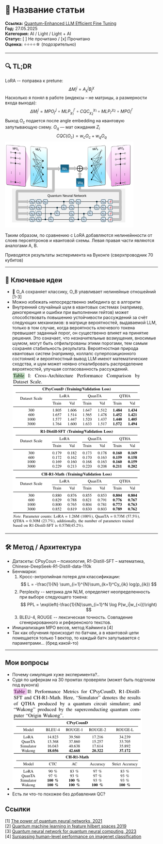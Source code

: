 # 📝 Название статьи

**Ссылка:** [Quantum-Enhanced LLM Efficient Fine Tuning](https://arxiv.org/pdf/2503.12790v2)  
**Год:** 27.05.2025  
**Категория:** AI / Light / Light + AI  
**Статус:** [ ] Не прочитано / [x] Прочитано  
**Оценка:** ⭐️⭐️⭐️⭐️☆ (подозрительно)

---

## 🔍 TL;DR

LoRA -- поправка к pretune:
$$
 \Delta M_i^j = A^j_{\chi}  B^{\chi}_{j}
$$
Насколько я понял в работе (индексы – не матрицы, а размерности входа выхода):
$$
    \Delta M_i^j = MPO^j_{j'} \circ MLP^{j'}_{\chi_1} \circ CQC^
    {\chi_1}_{\chi_2} \circ MLP_{i'}^{\chi_2} \circ MPO^{i'}_{i}
$$
Выход $O_c$ подается после angle embedding на квантовую запутывающую схему. $O_q$ — мат ожидания $Z_i$
$$
CQC(O_c) = w_c O_c + w_q O_q
$$
![alt text](images/QPEFT.png)

Таким образом, по сравнению с LoRA добавляются нелинейнности от слоев персептронов и квантовой схемы. Левая правая части являются аналогами A, B.

Приводятся результаты эксперимента на Вуконге (сверхпроводник 70 кубитов)

---

## 🧠 Ключевые идеи

- 📌 O_A сохраняет классику, O_B улавливает нелинейные отношейний [1-3]
- Можно избежать непосредственно эмбединга qc в алгоритм
- Внутренний случайный шум в квантовых системах (например, декогеренция и ошибки при выполнении гейтов) может способствовать повышению устойчивости рассуждений за счёт следующих механизмов: в матрице вероятностей, выдаваемой LLM, только в том случае, когда вероятность ключевого токена превышает заданный порог, он существенно влияет на принятие решения. Это означает, что незначительные возмущения, вносимые шумом, могут быть отфильтрованы этими порогами, тем самым сохраняя стабильность результата. Вероятностная природа квантовых систем (например, коллапс суперпозиционного состояния) и вероятностный вывод LLM имеют математические сходства, и шум может неявно откалибровать распределение вероятностей, улучшая согласованность рассуждений.
![alt text](images/QPEFT1.png)

---

## 🛠️ Метод / Архитектура

- Датасеты: CPsyCoun – психология, R1-Distill-SFT – математика, Chinese-DeepSeek-R1-Distill-data-110k
- Бенчмарки:
  1) Кросс-энтропийная потеря для классификации:
    $$
    L = -\frac{1}{N} \sum_{i=1}^{N}\sum_{k=1}^Cy_{ik} log(p_{ik})
    $$
  2) Perplexity -- метрика для NLM, определяет неопределенность при выборе следующего токена:
   $$
   PPL = \exp\left(-\frac{1}{N}\sum_{i=1}^N \log P(w_i|w_{<i})\right)
    $$
  3) BLEU-4, ROUGE -- лексическая точность. Совпадение сгенерированного и референсного текстов.
- Инициализация MPO весов, метод Кайминга [4]
- Так как обучения происходит по батчам, а в квантовой цепи помещается только 1 вектор, то каждый батч запутывается с параметрами... (бред какой-то)

---

## Мои вопросы

- Почему симуляция хуже эксперимента?..
- Судя по циферкам на 30 промтах проверяли (может быть подгоном под вуконга)
- ![alt text](images/QPEFT2.png)
- Есть ли что-то похожее без добавления QC?


## Ссылки

[1] [The power of quantum neural networks, 2021](https://arxiv.org/pdf/2011.00027)  
[2] [Quantum machine learning in feature hilbert spaces,2019](https://arxiv.org/pdf/1803.07128)  
[3] [Quantum neural network for quantum neural computing, 2023](https://arxiv.org/pdf/2305.08544)  
[4] [Surpassing human-level performance on imagenet classification](https://arxiv.org/pdf/1502.01852)